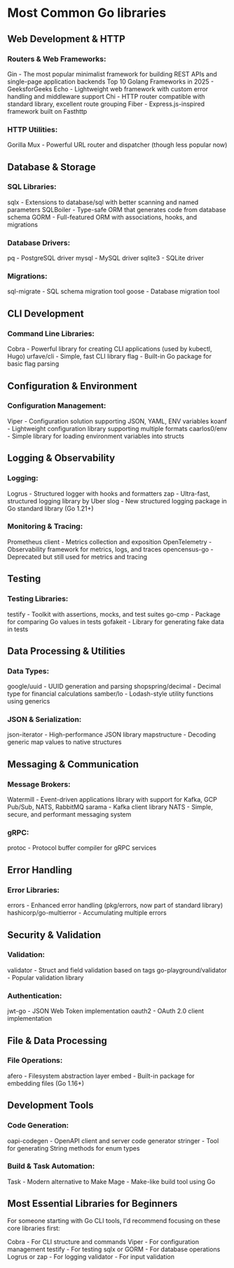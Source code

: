 # Most Common Go libraries

## Web Development & HTTP

### Routers & Web Frameworks:

Gin - The most popular minimalist framework for building REST APIs and single-page application backends Top 10 Golang Frameworks in 2025 - GeeksforGeeks
Echo - Lightweight web framework with custom error handling and middleware support
Chi - HTTP router compatible with standard library, excellent route grouping
Fiber - Express.js-inspired framework built on Fasthttp

### HTTP Utilities:

Gorilla Mux - Powerful URL router and dispatcher (though less popular now)

## Database & Storage

### SQL Libraries:

sqlx - Extensions to database/sql with better scanning and named parameters
SQLBoiler - Type-safe ORM that generates code from database schema
GORM - Full-featured ORM with associations, hooks, and migrations

### Database Drivers:

pq - PostgreSQL driver
mysql - MySQL driver
sqlite3 - SQLite driver

### Migrations:

sql-migrate - SQL schema migration tool
goose - Database migration tool

## CLI Development

### Command Line Libraries:

Cobra - Powerful library for creating CLI applications (used by kubectl, Hugo)
urfave/cli - Simple, fast CLI library
flag - Built-in Go package for basic flag parsing

## Configuration & Environment

### Configuration Management:

Viper - Configuration solution supporting JSON, YAML, ENV variables
koanf - Lightweight configuration library supporting multiple formats
caarlos0/env - Simple library for loading environment variables into structs

## Logging & Observability

### Logging:

Logrus - Structured logger with hooks and formatters
zap - Ultra-fast, structured logging library by Uber
slog - New structured logging package in Go standard library (Go 1.21+)

### Monitoring & Tracing:

Prometheus client - Metrics collection and exposition
OpenTelemetry - Observability framework for metrics, logs, and traces
opencensus-go - Deprecated but still used for metrics and tracing

## Testing

### Testing Libraries:

testify - Toolkit with assertions, mocks, and test suites
go-cmp - Package for comparing Go values in tests
gofakeit - Library for generating fake data in tests

## Data Processing & Utilities

### Data Types:

google/uuid - UUID generation and parsing
shopspring/decimal - Decimal type for financial calculations
samber/lo - Lodash-style utility functions using generics

### JSON & Serialization:

json-iterator - High-performance JSON library
mapstructure - Decoding generic map values to native structures

## Messaging & Communication

### Message Brokers:

Watermill - Event-driven applications library with support for Kafka, GCP Pub/Sub, NATS, RabbitMQ
sarama - Kafka client library
NATS - Simple, secure, and performant messaging system

### gRPC:

protoc - Protocol buffer compiler for gRPC services

## Error Handling

### Error Libraries:

errors - Enhanced error handling (pkg/errors, now part of standard library)
hashicorp/go-multierror - Accumulating multiple errors

## Security & Validation

### Validation:

validator - Struct and field validation based on tags
go-playground/validator - Popular validation library

### Authentication:

jwt-go - JSON Web Token implementation
oauth2 - OAuth 2.0 client implementation

## File & Data Processing

### File Operations:

afero - Filesystem abstraction layer
embed - Built-in package for embedding files (Go 1.16+)

## Development Tools

### Code Generation:

oapi-codegen - OpenAPI client and server code generator
stringer - Tool for generating String methods for enum types

### Build & Task Automation:

Task - Modern alternative to Make
Mage - Make-like build tool using Go

## Most Essential Libraries for Beginners
For someone starting with Go CLI tools, I'd recommend focusing on these core libraries first:

Cobra - For CLI structure and commands
Viper - For configuration management
testify - For testing
sqlx or GORM - For database operations
Logrus or zap - For logging
validator - For input validation
